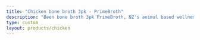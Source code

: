 ```yaml
---
title: "Chicken bone broth 3pk - PrimeBroth"
description: "Been bone broth 3pk PrimeBroth, NZ's animal based wellness drink"
type: custom
layout: products/chicken
---
```



